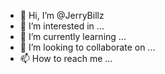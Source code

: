 - 👋 Hi, I’m @JerryBillz
- 👀 I’m interested in ...
- 🌱 I’m currently learning ...
- 💞️ I’m looking to collaborate on ...
- 📫 How to reach me ...

<!---
JerryBillz/JerryBillz is a ✨ special ✨ repository because its `README.md` (this file) appears on your GitHub profile.
You can click the Preview link to take a look at your changes.
--->
